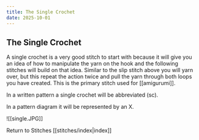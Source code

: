 ```yaml
---
title: The Single Crochet
date: 2025-10-01
---
```


## The Single Crochet 
A single crochet is a very good stitch to start with because it will give you an idea of how to manipulate the yarn on the hook and the following stitches will build on that idea. Similar to the slip stitch above you will yarn over, but this repeat the action twice and pull the yarn through both loops you have created. This is the primary stitch used for [[amigurumi]].

In a written pattern a single crochet will be abbreviated (sc).

In a pattern diagram it will be represented by an X.

![[single.JPG]]



Return to Stitches [[stitches/index|index]]